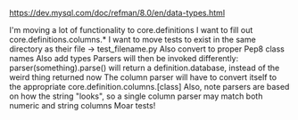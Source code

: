 https://dev.mysql.com/doc/refman/8.0/en/data-types.html

I'm moving a lot of functionality to core.definitions
I want to fill out core.definitions.columns.*
I want to move tests to exist in the same directory as their file -> test_filename.py
Also convert to proper Pep8 class names
Also add types
Parsers will then be invoked differently: parser(something).parse() will return a definition.database, instead of the weird thing returned now
The column parser will have to convert itself to the appropriate core.definition.columns.[class]
Also, note parsers are based on how the string "looks", so a single column parser may match both numeric and string columns
Moar tests!
